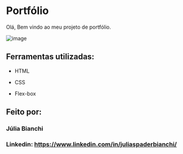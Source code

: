 
# Portfólio 

Olá, Bem vindo ao meu projeto de portfólio.

![image](https://github.com/user-attachments/assets/09fb5f07-4463-40c3-892a-4af43e44825e)

## Ferramentas utilizadas:

* HTML

* CSS

* Flex-box

## Feito por:

### Júlia Bianchi

### Linkedin: https://www.linkedin.com/in/juliaspaderbianchi/
